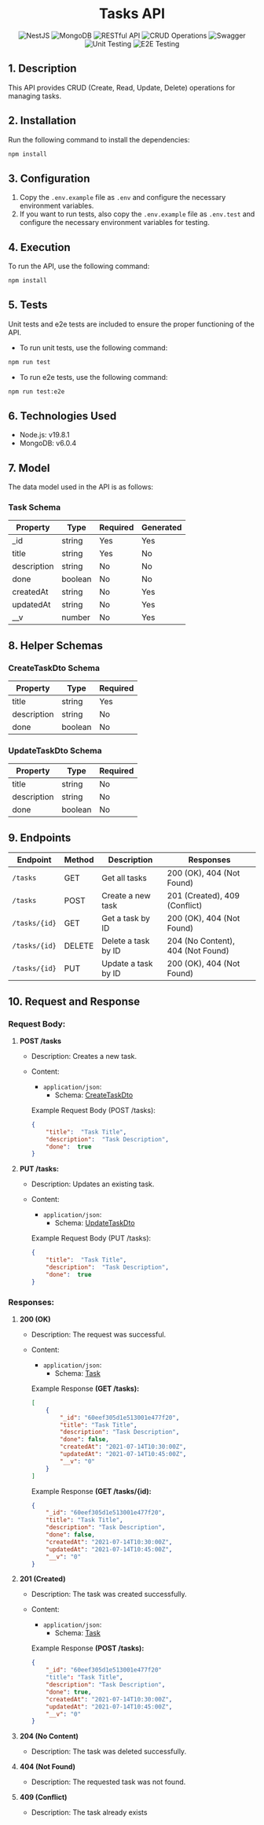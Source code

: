 <div align="center">
   <h1>Tasks API </h1>
  <img src="https://img.shields.io/badge/-NestJS-blueviolet" alt="NestJS">
  <img src="https://img.shields.io/badge/-MongoDB-green" alt="MongoDB">
  <img src="https://img.shields.io/badge/-RESTful_API-blue" alt="RESTful API">
  <img src="https://img.shields.io/badge/-CRUD_Operations-green" alt="CRUD Operations">
  <img src="https://img.shields.io/badge/-Swagger-red" alt="Swagger">
  <img src="https://img.shields.io/badge/-Unit_Testing-yellow" alt="Unit Testing">
  <img src="https://img.shields.io/badge/-E2E_Testing-purple" alt="E2E Testing">
</div>

## 1. Description 

This API provides CRUD (Create, Read, Update, Delete) operations for managing tasks. 

## 2. Installation 

Run the following command to install the dependencies: 
```bash
npm install
```

## 3. Configuration

1.  Copy the `.env.example` file as `.env` and configure the necessary environment variables.
2.  If you want to run tests, also copy the `.env.example` file as `.env.test` and configure the necessary environment variables for testing.

## 4. Execution

To run the API, use the following command:

```bash
npm install
 ```

## 5. Tests

Unit tests and e2e tests are included to ensure the proper functioning of the API.

-   To run unit tests, use the following command:

```bash
npm run test
```

-   To run e2e tests, use the following command:

```bash
npm run test:e2e
```

## 6. Technologies Used

-   Node.js: v19.8.1
-   MongoDB: v6.0.4

## 7. Model

The data model used in the API is as follows:

### Task Schema

| Property    | Type      | Required | Generated |
|-------------|-----------|----------|-----------|
| _id         | string    | Yes      | Yes       |
| title       | string    | Yes      | No        |
| description | string    | No       | No        |
| done        | boolean   | No       | No        |
| createdAt   | string    | No       | Yes       |
| updatedAt   | string    | No       | Yes       |
| __v         | number    | No       | Yes       |

## 8. Helper Schemas
### CreateTaskDto Schema
| Property    | Type    | Required |
|-------------|---------|----------|
| title       | string  | Yes      |
| description | string  | No       |
| done        | boolean | No       |

### UpdateTaskDto Schema
| Property    | Type    | Required |
|-------------|---------|----------|
| title       | string  | No       |
| description | string  | No       |
| done        | boolean | No       |

## 9. Endpoints

| Endpoint        | Method | Description         | Responses                            |
|-----------------|--------|---------------------|--------------------------------------|
| `/tasks`        | GET    | Get all tasks       | 200 (OK), 404 (Not Found)            |
| `/tasks`        | POST   | Create a new task   | 201 (Created), 409 (Conflict)        |
| `/tasks/{id}`   | GET    | Get a task by ID    | 200 (OK), 404 (Not Found)            |
| `/tasks/{id}`   | DELETE | Delete a task by ID | 204 (No Content), 404 (Not Found)    |
| `/tasks/{id}`   | PUT    | Update a task by ID | 200 (OK), 404 (Not Found)            |

## 10. Request and Response
### **Request Body:**
1. **POST /tasks**

	-   Description: Creates a new task.
	-   Content:
	    -   `application/json`:
	        -   Schema: [CreateTaskDto](#createtaskdto-schema)

		Example Request Body (POST /tasks):
		```json 
		{
			"title":  "Task Title",
			"description":  "Task Description",
			"done":  true
		}
		```
		
2. **PUT /tasks:**
	- Description: Updates an existing task.
	-   Content:
	    -   `application/json`:
	        -   Schema: [UpdateTaskDto](#updatetaskdto-schema)

		Example Request Body (PUT /tasks):
		```json 
		{
			"title":  "Task Title",
			"description":  "Task Description",
			"done":  true
		}
		```

### **Responses:**

1. **200 (OK)**  
	- Description: The request was successful. 
	- Content: 
		- `application/json`: 
			- Schema: [Task](#task-schema) 

		Example Response **(GET /tasks):** 
		```json 
		[
			{ 
				"_id": "60eef305d1e513001e477f20", 
				"title": "Task Title", 
				"description": "Task Description", 
				"done": false, 
				"createdAt": "2021-07-14T10:30:00Z", 
				"updatedAt": "2021-07-14T10:45:00Z", 
				"__v": "0"
			}
		]
		```

		Example Response **(GET /tasks/{id):** 
		```json 
		{ 
			"_id": "60eef305d1e513001e477f20", 
			"title": "Task Title", 
			"description": "Task Description", 
			"done": false, 
			"createdAt": "2021-07-14T10:30:00Z", 
			"updatedAt": "2021-07-14T10:45:00Z", 
			"__v": "0"
		}
		```
	
3.  **201 (Created)**
    
    -   Description: The task was created successfully.
    -   Content:
        -   `application/json`:
            -   Schema: [Task](#task-schema)

		   Example Response **(POST /tasks):**
	    
	    ```json
	    {
			"_id": "60eef305d1e513001e477f20"
			"title": "Task Title",
			"description": "Task Description",
			"done": true,
			"createdAt": "2021-07-14T10:30:00Z",
			"updatedAt": "2021-07-14T10:45:00Z",
			"__v": "0"
	    }
	    ```
4.  **204 (No Content)**
    
    -   Description: The task was deleted successfully.
5.  **404 (Not Found)**
    
    -   Description: The requested task was not found.
6.  **409 (Conflict)**
    
    -   Description: The task already exists
